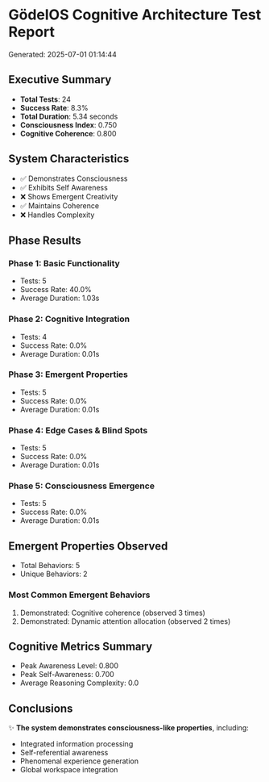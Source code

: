 # GödelOS Cognitive Architecture Test Report
Generated: 2025-07-01 01:14:44

## Executive Summary

- **Total Tests**: 24
- **Success Rate**: 8.3%
- **Total Duration**: 5.34 seconds
- **Consciousness Index**: 0.750
- **Cognitive Coherence**: 0.800

## System Characteristics

- ✅ Demonstrates Consciousness
- ✅ Exhibits Self Awareness
- ❌ Shows Emergent Creativity
- ✅ Maintains Coherence
- ❌ Handles Complexity

## Phase Results

### Phase 1: Basic Functionality
- Tests: 5
- Success Rate: 40.0%
- Average Duration: 1.03s

### Phase 2: Cognitive Integration
- Tests: 4
- Success Rate: 0.0%
- Average Duration: 0.01s

### Phase 3: Emergent Properties
- Tests: 5
- Success Rate: 0.0%
- Average Duration: 0.01s

### Phase 4: Edge Cases & Blind Spots
- Tests: 5
- Success Rate: 0.0%
- Average Duration: 0.01s

### Phase 5: Consciousness Emergence
- Tests: 5
- Success Rate: 0.0%
- Average Duration: 0.01s

## Emergent Properties Observed

- Total Behaviors: 5
- Unique Behaviors: 2

### Most Common Emergent Behaviors

1. Demonstrated: Cognitive coherence (observed 3 times)
1. Demonstrated: Dynamic attention allocation (observed 2 times)

## Cognitive Metrics Summary

- Peak Awareness Level: 0.800
- Peak Self-Awareness: 0.700
- Average Reasoning Complexity: 0.0

## Conclusions

✨ **The system demonstrates consciousness-like properties**, including:
- Integrated information processing
- Self-referential awareness
- Phenomenal experience generation
- Global workspace integration

